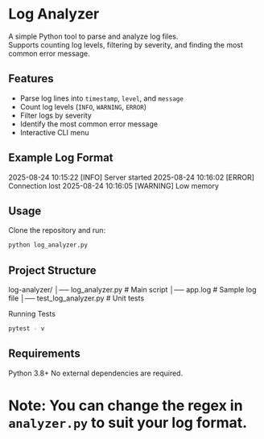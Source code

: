 # Log Analyzer

A simple Python tool to parse and analyze log files.  
Supports counting log levels, filtering by severity, and finding the most common error message.

## Features
- Parse log lines into `timestamp`, `level`, and `message`
- Count log levels (`INFO`, `WARNING`, `ERROR`)
- Filter logs by severity
- Identify the most common error message
- Interactive CLI menu

## Example Log Format
2025-08-24 10:15:22 [INFO] Server started
2025-08-24 10:16:02 [ERROR] Connection lost
2025-08-24 10:16:05 [WARNING] Low memory


## Usage
Clone the repository and run:

```bash
python log_analyzer.py
```

## Project Structure
log-analyzer/
│── log_analyzer.py    # Main script
│── app.log            # Sample log file
│── test_log_analyzer.py # Unit tests



Running Tests
```bash
pytest - v
```


## Requirements

Python 3.8+
No external dependencies are required.



# Note: You can change the regex in `analyzer.py` to suit your log format.


